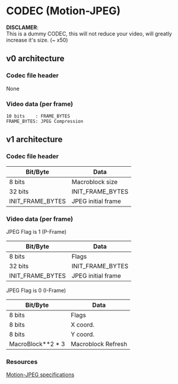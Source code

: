 # CODEC (Motion-JPEG)

**DISCLAMER**: \
This is a dummy CODEC, this will not reduce your video, will greatly increase it's size. (~ x50)

## v0 architecture

### Codec file header

None

### Video data (per frame)

```
10 bits    : FRAME_BYTES
FRAME_BYTES: JPEG Compression
```

## v1 architecture

### Codec file header

| Bit/Byte | Data |
|-------|------|
| 8 bits  | Macroblock size |
| 32 bits | INIT_FRAME_BYTES |
| INIT_FRAME_BYTES | JPEG initial frame |

### Video data (per frame)


JPEG Flag is 1 (P-Frame)

| Bit/Byte | Data |
|-------|------|
| 8 bits  | Flags |
| 32 bits | INIT_FRAME_BYTES |
| INIT_FRAME_BYTES | JPEG initial frame |

JPEG Flag is 0 (I-Frame)

| Bit/Byte | Data |
|-------|------|
| 8 bits  | Flags |
| 8 bits  | X coord. |
| 8 bits  | Y coord. |
| MacroBlock**2 * 3 | Macroblock Refresh |

### Resources

[Motion-JPEG specifications](http://www.cajunbot.com/wiki/images/7/71/USB_Video_Payload_MJPEG_1.1.pdf)
